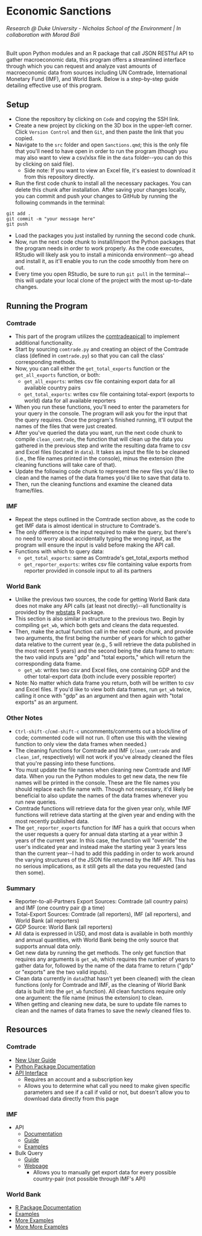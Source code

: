 # Economic Sanctions
###### Research @ Duke University - Nicholas School of the Environment | In collaboration with Morad Bali
Built upon Python modules and an R package that call JSON RESTful API to gather macroeconomic data, this program offers a streamlined interface through which you can request and analyze vast amounts of macroeconomic data from sources including UN Comtrade, International Monetary Fund (IMF), and World Bank. Below is a step-by-step guide detailing effective use of this program.
## Setup
* Clone the repository by clicking on ```Code``` and copying the SSH link.
* Create a new project by clicking on the 3D box in the upper-left corner. Click ```Version Control``` and then ```Git```, and then paste the link that you copied.
* Navigate to the ```src``` folder and open ```Sanctions.qmd```; this is the only file that you'll need to have open in order to run the program (though you may also want to view a csv/xlsx file in the ```data``` folder--you can do this by clicking on said file).
  * Side note: If you want to view an Excel file, it's easiest to download it from this repository directly.
* Run the first code chunk to install all the necessary packages. You can delete this chunk after installation. After saving your changes locally, you can commit and push your changes to GitHub by running the following commands in the terminal:
```
git add .
git commit -m "your message here"
git push
```
* Load the packages you just installed by running the second code chunk.
* Now, run the next code chunk to install/import the Python packages that the program needs in order to work properly. As the code executes, RStudio will likely ask you to install a miniconda environment--go ahead and install it, as it'll enable you to run the code smoothly from here on out. 
* Every time you open RStudio, be sure to run ```git pull``` in the terminal--this will update your local clone of the project with the most up-to-date changes.
## Running the Program
### Comtrade
* This part of the program utilizes the [comtradeapicall](https://pypi.org/project/comtradeapicall/) to implement additional functionality.
* Start by sourcing ```comtrade.py``` and creating an object of the Comtrade class (defined in ```comtrade.py```) so that you can call the class' corresponding methods.
* Now, you can call either the ```get_total_exports``` function or the ```get_all_exports``` function, or both:
  * ```get_all_exports```: writes csv file containing export data for all available country pairs
  * ```get_total_exports```: writes csv file containing total-export (exports to world) data for all available reporters
* When you run these functions, you'll need to enter the parameters for your query in the console. The program will ask you for the input that the query requires. Once the program's finished running, it'll output the names of the files that were just created.
* After you've queried the data you want, run the next code chunk to compile ```clean_comtrade```, the function that will clean up the data you gathered in the previous step and write the resulting data frame to csv and Excel files (located in ```data```). It takes as input the file to be cleaned (i.e., the file names printed in the console), minus the extension (the cleaning functions will take care of that).
* Update the following code chunk to represent the new files you'd like to clean and the names of the data frames you'd like to save that data to.
* Then, run the cleaning functions and examine the cleaned data frame/files.
### IMF
* Repeat the steps outlined in the Comtrade section above, as the code to get IMF data is almost identical in structure to Comtrade's. 
* The only difference is the input required to make the query, but there's no need to worry about accidentally typing the wrong input, as the program will ensure the input is valid before making the API call.
* Functions with which to query data:
  * ```get_total_exports```: same as Comtrade's get_total_exports method
  * ```get_reporter_exports```: writes csv file containing value exports from reporter provided in console input to all its partners 
### World Bank
* Unlike the previous two sources, the code for getting World Bank data does not make any API calls (at least not directly)--all functionality is provided by the [wbstats](https://github.com/gshs-ornl/wbstats) R package.
* This section is also similar in structure to the previous two. Begin by compiling ```get_wb```, which both gets and cleans the data requested.
* Then, make the actual function call in the next code chunk, and provide two arguments, the first being the number of years for which to gather data relative to the current year (e.g., 5 will retrieve the data published in the most recent 5 years) and the second being the data frame to return: the two valid inputs are "gdp" and "total exports," which will return the corresponding data frame. 
  * ```get_wb```: writes two csv and Excel files, one containing GDP and the other total-export data (both include every possible reporter)
* Note: No matter which data frame you return, both will be written to csv and Excel files. If you'd like to view both data frames, run ```get_wb``` twice, calling it once with "gdp" as an argument and then again with "total exports" as an argument.
### Other Notes
* ```Ctrl-shift-c```/```cmd-shift-c``` uncomments/comments out a block/line of code; commented code will not run. (I often use this with the viewing function to only view the data frames when needed.)
* The cleaning functions for Comtrade and IMF (```clean_comtrade``` and ```clean_imf```, respectively) will not work if you've already cleaned the files that you're passing into these functions.
* You must update the file names when cleaning new Comtrade and IMF data. When you run the Python modules to get new data, the new file names will be printed in the console. These are the file names you should replace each file name with. Though not necessary, it'd likely be beneficial to also update the names of the data frames whenever you run new queries.
* Comtrade functions will retrieve data for the given year only, while IMF functions will retrieve data starting at the given year and ending with the most recently published data.
* The ```get_reporter_exports``` function for IMF has a quirk that occurs when the user requests a query for annual data starting at a year within 3 years of the current year. In this case, the function will "override" the user's indicated year and instead make the starting year 3 years less than the current year--I had to add this padding in order to work around the varying structures of the JSON file returned by the IMF API. This has no serious implications, as it still gets all the data you requested (and then some).
### Summary
* Reporter-to-all-Partners Export Sources: Comtrade (all country pairs) and IMF (one country pair @ a time)
* Total-Export Sources: Comtrade (all reporters), IMF (all reporters), and World Bank (all reporters)
* GDP Source: World Bank (all reporters)
* All data is expressed in USD, and most data is available in both monthly and annual quantities, with World Bank being the only source that supports annual data only.
* Get new data by running the get methods. The only get function that requires any arguments is ```get_wb```, which requires the number of years to gather data for, followed by the name of the data frame to return ("gdp" or "exports" are the two valid inputs).
* Clean data currently in ```data```(that hasn't yet been cleaned) with the clean functions (only for Comtrade and IMF, as the cleaning of World Bank data is built into the ```get_wb``` function). All clean functions require only one argument: the file name (minus the extension) to clean.
* When getting and cleaning new data, be sure to update file names to clean and the names of data frames to save the newly cleaned files to.
## Resources
### Comtrade
* [New User Guide](https://unstats.un.org/wiki/display/comtrade/New+Comtrade+User+Guide#NewComtradeUserGuide-Tariffline)
* [Python Package Documentation](https://pypi.org/project/comtradeapicall/)
* [API Interface](https://comtradedeveloper.un.org/signin?returnUrl=%2Fapi-details#api=comtrade-v1&operation=get-get)
  * Requires an account and a subscription key
  * Allows you to determine what call you need to make given specific parameters and see if a call if valid or not, but doesn't allow you to download data directly from this page
### IMF
* API
  * [Documentation](https://datahelp.imf.org/knowledgebase/articles/667681-json-restful-web-service)
  * [Guide](http://www.bd-econ.com/imfapi1.html)
  * [Examples](https://github.com/bdecon/econ_data/blob/master/APIs/IMF.ipynb)
* Bulk Query
  * [Guide](https://datahelp.imf.org/knowledgebase/articles/493639-export-data-how-to-bulk-download)
  * [Webpage](https://data.imf.org/?sk=388DFA60-1D26-4ADE-B505-A05A558D9A42&sId=1479329334655)
    * Allows you to manually get export data for every possible country-pair (not possible through IMF's API)
### World Bank
* [R Package Documentation](https://cran.r-project.org/web/packages/wbstats/wbstats.pdf)
* [Examples](https://rdrr.io/cran/wbstats/man/wb_data.html)
* [More Examples](https://cran.r-project.org/web/packages/wbstats/vignettes/wbstats.html#:~:text=The%20wbstats%20R%2Dpackage%20allows,with%20realtime%20access%20to%20the)
* [More More Examples](https://jesse.netlify.app/2018/01/08/getting-started-with-wbstats-a-world-bank-r-package/)
